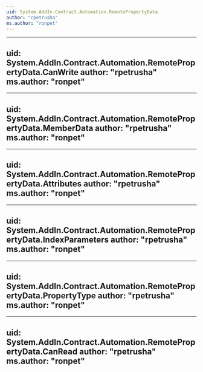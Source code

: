 ```yaml
---
uid: System.AddIn.Contract.Automation.RemotePropertyData
author: "rpetrusha"
ms.author: "ronpet"
---
```


---
uid: System.AddIn.Contract.Automation.RemotePropertyData.CanWrite
author: "rpetrusha"
ms.author: "ronpet"
---

---
uid: System.AddIn.Contract.Automation.RemotePropertyData.MemberData
author: "rpetrusha"
ms.author: "ronpet"
---

---
uid: System.AddIn.Contract.Automation.RemotePropertyData.Attributes
author: "rpetrusha"
ms.author: "ronpet"
---

---
uid: System.AddIn.Contract.Automation.RemotePropertyData.IndexParameters
author: "rpetrusha"
ms.author: "ronpet"
---

---
uid: System.AddIn.Contract.Automation.RemotePropertyData.PropertyType
author: "rpetrusha"
ms.author: "ronpet"
---

---
uid: System.AddIn.Contract.Automation.RemotePropertyData.CanRead
author: "rpetrusha"
ms.author: "ronpet"
---
